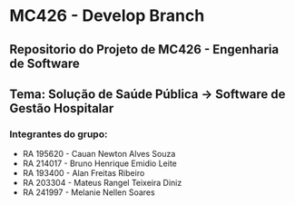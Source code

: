 # MC426 - Develop Branch

## Repositorio do Projeto de MC426 - Engenharia de Software
## Tema: Solução de Saúde Pública -> Software de Gestão Hospitalar

### Integrantes do grupo:


-   RA 195620 - Cauan Newton Alves Souza
-   RA 214017 - Bruno Henrique Emidio Leite
-   RA 193400 - Alan Freitas Ribeiro
-   RA 203304 - Mateus Rangel Teixeira Diniz
-   RA 241997 - Melanie Nellen Soares
